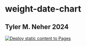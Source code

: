 # weight-date-chart

## Tyler M. Neher 2024

[![Deploy static content to Pages](https://github.com/tylermneher/weight-date-chart/actions/workflows/static.yml/badge.svg)](https://github.com/tylermneher/weight-date-chart/actions/workflows/static.yml)
